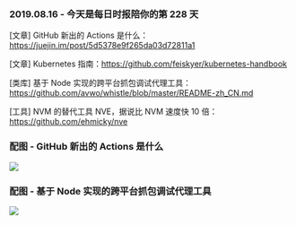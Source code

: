 ### 2019.08.16 - 今天是每日时报陪你的第 228 天

[文章] GitHub 新出的 Actions 是什么：<https://juejin.im/post/5d5378e9f265da03d72811a1>

[文章] Kubernetes 指南：<https://github.com/feiskyer/kubernetes-handbook>

[类库] 基于 Node 实现的跨平台抓包调试代理工具：<https://github.com/avwo/whistle/blob/master/README-zh_CN.md>

[工具] NVM 的替代工具 NVE，据说比 NVM 速度快 10 倍：<https://github.com/ehmicky/nve>

### 配图 - GitHub 新出的 Actions 是什么
![](http://qn.40zhe.com/16c8e104a4fe5f8d)

### 配图 - 基于 Node 实现的跨平台抓包调试代理工具
![](https://raw.githubusercontent.com/avwo/whistleui/master/assets/whistle.png)

